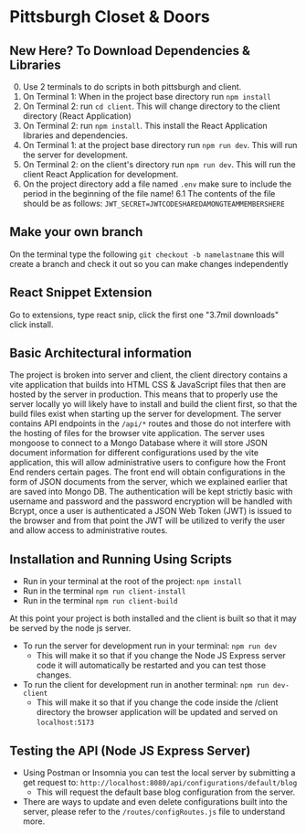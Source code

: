 # Pittsburgh Closet & Doors

## New Here? To Download Dependencies & Libraries

0. Use 2 terminals to do scripts in both pittsburgh and client.
1. On Terminal 1: When in the project base directory run `npm install`
2. On Terminal 2: run `cd client`. This will change directory to the client directory (React Application)
3. On Terminal 2: run `npm install`. This install the React Application libraries and dependencies.
4. On Terminal 1: at the project base directory run `npm run dev`. This will run the server for development.
5. On Terminal 2: on the client's directory run `npm run dev`. This will run the client React Application for development.
6. On the project directory add a file named `.env` make sure to include the period in the beginning of the file name!
   6.1 The contents of the file should be as follows: `JWT_SECRET=JWTCODESHAREDAMONGTEAMMEMBERSHERE`

## Make your own branch

On the terminal type the following `git checkout -b namelastname` this will create a branch and check it out so you can make changes independently

## React Snippet Extension

Go to extensions, type react snip, click the first one "3.7mil downloads" click install.

## Basic Architectural information

The project is broken into server and client, the client directory contains a vite application that builds into HTML CSS & JavaScript files that then are hosted by the server in production. This means that to properly use the server locally yo will likely have to install and build the client first, so that the build files exist when starting up the server for development. The server contains API endpoints in the `/api/*` routes and those do not interfere with the hosting of files for the browser vite application. The server uses mongoose to connect to a Mongo Database where it will store JSON document information for different configurations used by the vite application, this will allow administrative users to configure how the Front End renders certain pages. The front end will obtain configurations in the form of JSON documents from the server, which we explained earlier that are saved into Mongo DB. The authentication will be kept strictly basic with username and password and the password encryption will be handled with Bcrypt, once a user is authenticated a JSON Web Token (JWT) is issued to the browser and from that point the JWT will be utilized to verify the user and allow access to administrative routes.

## Installation and Running Using Scripts

- Run in your terminal at the root of the project: `npm install`
- Run in the terminal `npm run client-install`
- Run in the terminal `npm run client-build`

At this point your project is both installed and the client is built so that it may be served by the node js server.

- To run the server for development run in your terminal: `npm run dev`
  - This will make it so that if you change the Node JS Express server code it will automatically be restarted and you can test those changes.
- To run the client for development run in another terminal: `npm run dev-client`
  - This will make it so that if you change the code inside the /client directory the browser application will be updated and served on `localhost:5173`

## Testing the API (Node JS Express Server)

- Using Postman or Insomnia you can test the local server by submitting a get request to: `http://localhost:8080/api/configurations/default/blog`
  - This will request the default base blog configuration from the server.
- There are ways to update and even delete configurations built into the server, please refer to the `/routes/configRoutes.js` file to understand more.
